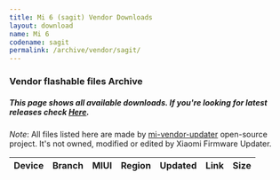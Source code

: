 ```yaml
---
title: Mi 6 (sagit) Vendor Downloads
layout: download
name: Mi 6
codename: sagit
permalink: /archive/vendor/sagit/
---
```


### Vendor flashable files Archive
##### This page shows all available downloads. If you're looking for latest releases check [Here](/vendor/sagit/).

*Note*: All files listed here are made by [mi-vendor-updater](https://github.com/TryHardDood/mi-vendor-updater) open-source project. It's not owned, modified or edited by Xiaomi Firmware Updater.

<div class="table-responsive-md" id="table-wrapper">
    <table id="vendor" class="compact table table-striped table-hover table-sm">
        <thead class="thead-dark">
            <tr>
                <th>Device</th>
                <th>Branch</th>
                <th>MIUI</th>
                <th>Region</th>
                <th>Updated</th>
                <th>Link</th>
                <th>Size</th>
            </tr>
        </thead>
        <script>loadVendorDownloads('sagit', 'full')</script>
    </table>
</div>
